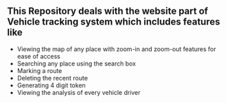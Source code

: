 ## This Repository deals with the website part of Vehicle tracking system which includes features like
* Viewing the map of any place with zoom-in and zoom-out features for ease of access
* Searching any place using the search box
* Marking a route
* Deleting the recent route
* Generating 4 digit token
* Viewing the analysis of every vehicle driver